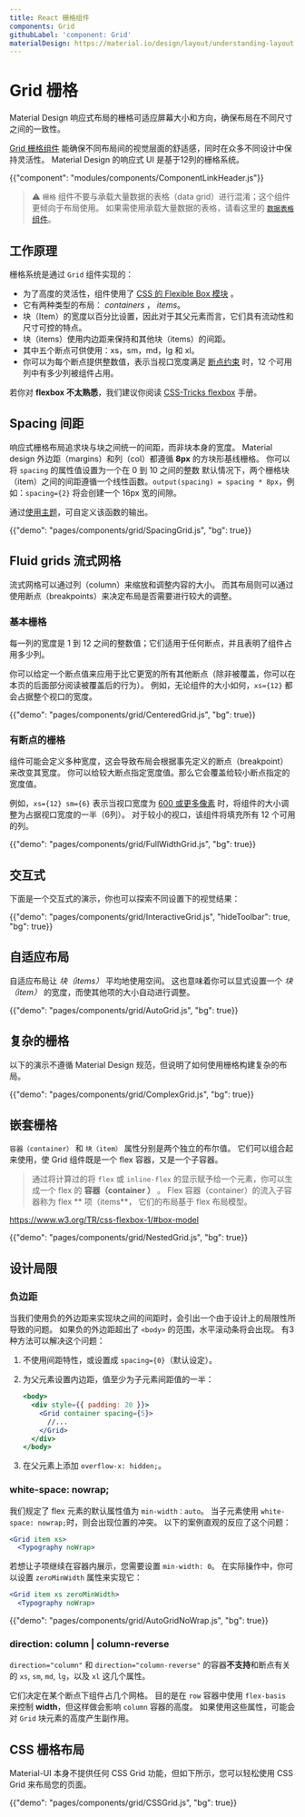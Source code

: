 ```yaml
---
title: React 栅格组件
components: Grid
githubLabel: 'component: Grid'
materialDesign: https://material.io/design/layout/understanding-layout.html
---
```


# Grid 栅格

<p class="description">Material Design 响应式布局的栅格可适应屏幕大小和方向，确保布局在不同尺寸之间的一致性。</p>

[Grid 栅格组件](https://material.io/design/layout/responsive-layout-grid.html) 能确保不同布局间的视觉层面的舒适感，同时在众多不同设计中保持灵活性。 Material Design 的响应式 UI 是基于12列的栅格系统。

{{"component": "modules/components/ComponentLinkHeader.js"}}

> ⚠️ `栅格` 组件不要与承载大量数据的表格（data grid）进行混淆；这个组件更倾向于布局使用。 如果需使用承载大量数据的表格，请看这里的 [ `数据表格` 组件](/components/data-grid/)。

## 工作原理

栅格系统是通过 `Grid` 组件实现的：

- 为了高度的灵活性，组件使用了 [CSS 的 Flexible Box 模块](https://www.w3.org/TR/css-flexbox-1/) 。
- 它有两种类型的布局： _containers_ ， _items_。
- 块（Item）的宽度以百分比设置，因此对于其父元素而言，它们具有流动性和尺寸可控的特点。
- 块（items）使用内边距来保持和其他块（items）的间距。
- 其中五个断点可供使用：xs，sm，md，lg 和 xl。
- 你可以为每个断点提供整数值，表示当视口宽度满足 [断点约束](/customization/breakpoints/#default-breakpoints) 时，12 个可用列中有多少列被组件占用。

若你对 **flexbox 不太熟悉**，我们建议你阅读 [CSS-Tricks flexbox](https://css-tricks.com/snippets/css/a-guide-to-flexbox/) 手册。

## Spacing 间距

响应式栅格布局追求块与块之间统一的间距，而非块本身的宽度。 Material design 外边距（margins）和列（col）都遵循 **8px** 的方块形基线栅格。 你可以将 `spacing` 的属性值设置为一个在 0 到 10 之间的整数 默认情况下，两个栅格块（item）之间的间距遵循一个线性函数。`output(spacing) = spacing * 8px`，例如：`spacing={2}` 将会创建一个 16px 宽的间隙。

通过[使用主题](/customization/spacing/)，可自定义该函数的输出。

{{"demo": "pages/components/grid/SpacingGrid.js", "bg": true}}

## Fluid grids 流式网格

流式网格可以通过列（column）来缩放和调整内容的大小。 而其布局则可以通过使用断点（breakpoints）来决定布局是否需要进行较大的调整。

### 基本栅格

每一列的宽度是 1 到 12 之间的整数值；它们适用于任何断点，并且表明了组件占用多少列。

你可以给定一个断点值来应用于比它更宽的所有其他断点（除非被覆盖，你可以在本页的后面部分阅读被覆盖后的行为）。 例如，无论组件的大小如何，`xs={12}` 都会占据整个视口的宽度。

{{"demo": "pages/components/grid/CenteredGrid.js", "bg": true}}

### 有断点的栅格

组件可能会定义多种宽度，这会导致布局会根据事先定义的断点（breakpoint）来改变其宽度。 你可以给较大断点指定宽度值。那么它会覆盖给较小断点指定的宽度值。

例如，`xs={12} sm={6}` 表示当视口宽度为 [600 或更多像素](/customization/breakpoints/#default-breakpoints) 时，将组件的大小调整为占据视口宽度的一半（6列）。 对于较小的视口，该组件将填充所有 12 个可用的列。

{{"demo": "pages/components/grid/FullWidthGrid.js", "bg": true}}

## 交互式

下面是一个交互式的演示，你也可以探索不同设置下的视觉结果：

{{"demo": "pages/components/grid/InteractiveGrid.js", "hideToolbar": true, "bg": true}}

## 自适应布局

自适应布局让 _块（items）_ 平均地使用空间。 这也意味着你可以显式设置一个 _块（item）_ 的宽度，而使其他项的大小自动进行调整。

{{"demo": "pages/components/grid/AutoGrid.js", "bg": true}}

## 复杂的栅格

以下的演示不遵循 Material Design 规范，但说明了如何使用栅格构建复杂的布局。

{{"demo": "pages/components/grid/ComplexGrid.js", "bg": true}}

## 嵌套栅格

`容器（container）` 和 `块（item）` 属性分别是两个独立的布尔值。 它们可以组合起来使用，使 Grid 组件既是一个 flex 容器，又是一个子容器。

> 通过将计算过的将 `flex` 或 `inline-flex` 的显示赋予给一个元素，你可以生成一个 flex 的 **容器（container ）** 。 Flex 容器（container）的流入子容器称为 flex ** 项（items**， 它们的布局基于 flex 布局模型。

https://www.w3.org/TR/css-flexbox-1/#box-model

{{"demo": "pages/components/grid/NestedGrid.js", "bg": true}}

## 设计局限

### 负边距

当我们使用负的外边距来实现块之间的间距时，会引出一个由于设计上的局限性所导致的问题。 如果负的外边距超出了 `<body>` 的范围，水平滚动条将会出现。 有3种方法可以解决这个问题：

1. 不使用间距特性，或设置成 `spacing={0}`（默认设定）。
2. 为父元素设置内边距，值至少为子元素间距值的一半：

   ```jsx
   <body>
     <div style={{ padding: 20 }}>
       <Grid container spacing={5}>
         //...
       </Grid>
     </div>
   </body>
   ```

3. 在父元素上添加 `overflow-x: hidden;`。

### white-space: nowrap;

我们规定了 flex 元素的默认属性值为 `min-width：auto`。 当子元素使用 `white-space: nowrap;`时，则会出现位置的冲突。 以下的案例直观的反应了这个问题：

```jsx
<Grid item xs>
  <Typography noWrap>
```

若想让子项继续在容器内展示，您需要设置 `min-width: 0`。 在实际操作中，你可以设置 `zeroMinWidth` 属性来实现它：

```jsx
<Grid item xs zeroMinWidth>
  <Typography noWrap>
```

{{"demo": "pages/components/grid/AutoGridNoWrap.js", "bg": true}}

### direction: column | column-reverse

`direction="column"` 和 `direction="column-reverse"` 的容器**不支持**和断点有关的 `xs`, `sm`, `md`, `lg`，以及 `xl` 这几个属性。

它们决定在某个断点下组件占几个网格。 目的是在 `row` 容器中使用 `flex-basis` 来控制 **width**，但这样做会影响 `column` 容器的高度。 如果使用这些属性，可能会对 `Grid` 块元素的高度产生副作用。

## CSS 栅格布局

Material-UI 本身不提供任何 CSS Grid 功能，但如下所示，您可以轻松使用 CSS Grid 来布局您的页面。

{{"demo": "pages/components/grid/CSSGrid.js", "bg": true}}
